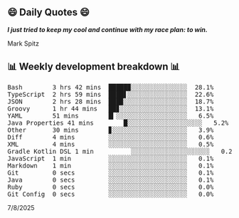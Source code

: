 ## 😄 Daily Quotes 😄

_**I just tried to keep my cool and continue with my race plan: to win.**_

Mark Spitz



## 📊 Weekly development breakdown 📊

<pre>Bash        3 hrs 42 mins  █████▉░░░░░░░░░░░░░░░  28.1%
TypeScript  2 hrs 59 mins  ████▋░░░░░░░░░░░░░░░░  22.6%
JSON        2 hrs 28 mins  ███▉░░░░░░░░░░░░░░░░░  18.7%
Groovy      1 hr 44 mins   ██▊░░░░░░░░░░░░░░░░░░  13.1%
YAML        51 mins        █▎░░░░░░░░░░░░░░░░░░░   6.5%
Java Properties 41 mins        █░░░░░░░░░░░░░░░░░░░░   5.2%
Other       30 mins        ▊░░░░░░░░░░░░░░░░░░░░   3.9%
Diff        4 mins         ░░░░░░░░░░░░░░░░░░░░░   0.6%
XML         4 mins         ░░░░░░░░░░░░░░░░░░░░░   0.5%
Gradle Kotlin DSL 1 min          ░░░░░░░░░░░░░░░░░░░░░   0.2%
JavaScript  1 min          ░░░░░░░░░░░░░░░░░░░░░   0.1%
Markdown    1 min          ░░░░░░░░░░░░░░░░░░░░░   0.1%
Git         0 secs         ░░░░░░░░░░░░░░░░░░░░░   0.1%
Java        0 secs         ░░░░░░░░░░░░░░░░░░░░░   0.1%
Ruby        0 secs         ░░░░░░░░░░░░░░░░░░░░░   0.0%
Git Config  0 secs         ░░░░░░░░░░░░░░░░░░░░░   0.0%</pre>

7/8/2025